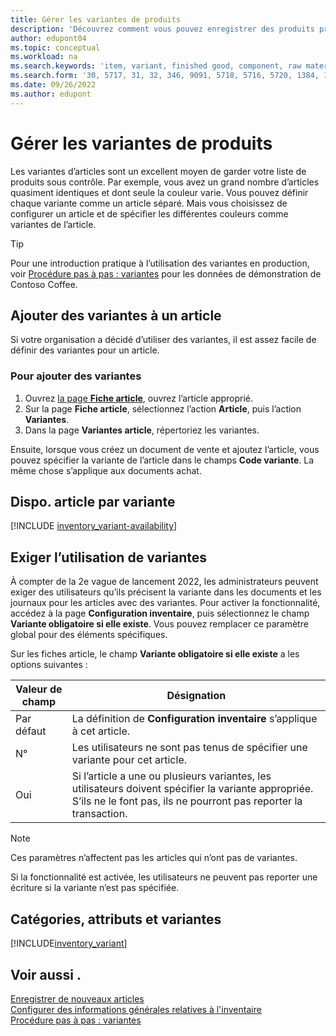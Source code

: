 ```yaml
---
title: Gérer les variantes de produits
description: 'Découvrez comment vous pouvez enregistrer des produits presque identiques, mais dont la couleur, la taille ou le matériau varient en tant que variantes d’articles.'
author: edupont04
ms.topic: conceptual
ms.workload: na
ms.search.keywords: 'item, variant, finished good, component, raw material, assembly item, item substitution'
ms.search.form: '30, 5717, 31, 32, 346, 9091, 5718, 5716, 5720, 1384, 1383, 35, 5404, 1378, 5719'
ms.date: 09/26/2022
ms.author: edupont
---
```

# Gérer les variantes de produits

Les variantes d’articles sont un excellent moyen de garder votre liste de produits sous contrôle. Par exemple, vous avez un grand nombre d’articles quasiment identiques et dont seule la couleur varie. Vous pouvez définir chaque variante comme un article séparé. Mais vous choisissez de configurer un article et de spécifier les différentes couleurs comme variantes de l’article.  

> [!TIP]
> Pour une introduction pratique à l’utilisation des variantes en production, voir [Procédure pas à pas : variantes](contoso-coffee/variants.md) pour les données de démonstration de Contoso Coffee.  

## Ajouter des variantes à un article

Si votre organisation a décidé d’utiliser des variantes, il est assez facile de définir des variantes pour un article.  

### Pour ajouter des variantes

1. Ouvrez [la page **Fiche article**](https://businesscentral.dynamics.com/?page=31), ouvrez l’article approprié.  
2. Sur la page **Fiche article**, sélectionnez l’action **Article**, puis l’action **Variantes**.  
3. Dans la page **Variantes article**, répertoriez les variantes.  

Ensuite, lorsque vous créez un document de vente et ajoutez l’article, vous pouvez spécifier la variante de l’article dans le champs **Code variante**. La même chose s’applique aux documents achat.  

## Dispo. article par variante

[!INCLUDE [inventory_variant-availability](includes/inventory_variant-availability.md)]

## Exiger l’utilisation de variantes

À compter de la 2e vague de lancement 2022, les administrateurs peuvent exiger des utilisateurs qu’ils précisent la variante dans les documents et les journaux pour les articles avec des variantes. Pour activer la fonctionnalité, accédez à la page **Configuration inventaire**, puis sélectionnez le champ **Variante obligatoire si elle existe**. Vous pouvez remplacer ce paramètre global pour des éléments spécifiques.  

Sur les fiches article, le champ **Variante obligatoire si elle existe** a les options suivantes :

|Valeur de champ |Désignation|
|---------|----|
|Par défaut| La définition de **Configuration inventaire** s’applique à cet article.|
|N°| Les utilisateurs ne sont pas tenus de spécifier une variante pour cet article.|
|Oui| Si l’article a une ou plusieurs variantes, les utilisateurs doivent spécifier la variante appropriée. S’ils ne le font pas, ils ne pourront pas reporter la transaction.|

> [!NOTE]
> Ces paramètres n’affectent pas les articles qui n’ont pas de variantes.

Si la fonctionnalité est activée, les utilisateurs ne peuvent pas reporter une écriture si la variante n’est pas spécifiée.

## Catégories, attributs et variantes

[!INCLUDE[inventory_variant](includes/inventory_variant.md)]

## Voir aussi .

[Enregistrer de nouveaux articles](inventory-how-register-new-items.md)  
[Configurer des informations générales relatives à l'inventaire](inventory-how-setup-general.md)  
[Procédure pas à pas : variantes](contoso-coffee/variants.md)  
